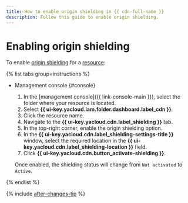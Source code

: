 ```yaml
---
title: How to enable origin shielding in {{ cdn-full-name }}
description: Follow this guide to enable origin shielding.
---
```


# Enabling origin shielding

To enable [origin shielding](../../concepts/origins-shielding.md) for a [resource](../../concepts/resource.md):

{% list tabs group=instructions %}

- Management console {#console}

  1. In the [management console]({{ link-console-main }}), select the folder where your resource is located.
  1. Select **{{ ui-key.yacloud.iam.folder.dashboard.label_cdn }}**.
  1. Click the resource name.
  1. Navigate to the **{{ ui-key.yacloud.cdn.label_shielding }}** tab.
  1. In the top-right corner, enable the origin shielding option.
  1. In the **{{ ui-key.yacloud.cdn.label_shielding-settings-title }}** window, select the required location in the **{{ ui-key.yacloud.cdn.label_shielding-location }}** field.
  1. Click **{{ ui-key.yacloud.cdn.button_activate-shielding }}**.

  Once enabled, the shielding status will change from `Not activated` to `Active`.

{% endlist %}

{% include [after-changes-tip](../../../_includes/cdn/after-changes-tip.md) %}
